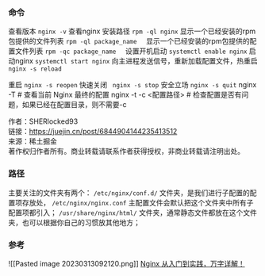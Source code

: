 ### 命令
查看版本   `nginx -v`
查看nginx 安装路径   `rpm -ql nginx`
显示一个已经安装的rpm包提供的文件列表 `rpm -ql package_name `  
显示一个已经安装的rpm包提供的配置文件列表 `rpm -qc package_name `  
设置开机启动 `systemctl enable nginx`
启动nginx `systemctl start nginx`
向主进程发送信号，重新加载配置文件，热重启 `nginx -s reload`

重启 `nginx -s reopen`
快速关闭 ` nginx -s stop`
安全立场 `nginx -s quit`
nginx -T # 查看当前 Nginx 最终的配置
nginx -t -c <配置路径> # 检查配置是否有问题，如果已经在配置目录，则不需要-c

  

作者：SHERlocked93  
链接：https://juejin.cn/post/6844904144235413512  
来源：稀土掘金  
著作权归作者所有。商业转载请联系作者获得授权，非商业转载请注明出处。
### 路径
主要关注的文件夹有两个：
`/etc/nginx/conf.d/` 文件夹，是我们进行子配置的配置项存放处，
`/etc/nginx/nginx.conf`  主配置文件会默认把这个文件夹中所有子配置项都引入；
`/usr/share/nginx/html/` 文件夹，通常静态文件都放在这个文件夹，也可以根据你自己的习惯放其他地方；

### 参考
![[Pasted image 20230313092120.png]]
[Nginx 从入门到实践，万字详解！](https://juejin.cn/post/6844904144235413512)